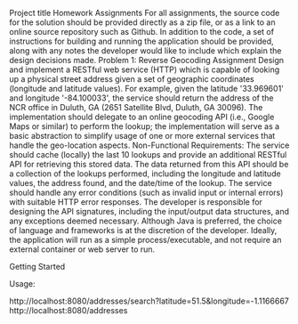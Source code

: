 
Project title
Homework Assignments
For all assignments, the source code for the solution should be provided directly as a zip file, or as a link to an online source repository such as Github. In addition to the code, a set of instructions for building and running the application should be provided, along with any notes the developer would like to include which explain the design decisions made.
Problem 1: Reverse Geocoding Assignment
Design and implement a RESTful web service (HTTP) which is capable of looking up a physical street address given a set of geographic coordinates (longitude and latitude values). For example, given the latitude '33.969601' and longitude '-84.100033', the service should return the address of the NCR office in Duluth, GA (2651 Satellite Blvd, Duluth, GA 30096). The implementation should delegate to an online geocoding API (i.e., Google Maps or similar) to perform the lookup; the implementation will serve as a basic abstraction to simplify usage of one or more external services that handle the geo-location aspects.
Non-Functional Requirements:
The service should cache (locally) the last 10 lookups and provide an additional RESTful API for retrieving this stored data. The data
returned from this API should be a collection of the lookups performed, including the longitude and latitude values, the address found, and the date/time of the lookup. The service should handle any error conditions (such as invalid input or internal errors) with suitable HTTP error responses. The developer is responsible for designing the API signatures, including the input/output data structures, and any exceptions deemed necessary. Although Java is preferred, the choice of language and frameworks is at the discretion of the developer. Ideally, the application will run as a simple process/executable, and not require an external container or web server to run.

Getting Started

Usage:

http://localhost:8080/addresses/search?latitude=51.5&longitude=-1.1166667
http://localhost:8080/addresses




